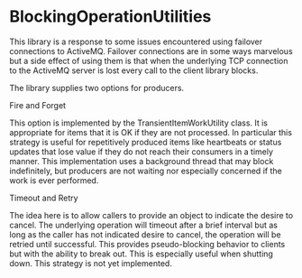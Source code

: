 # BlockingOperationUtilities

This library is a response to some issues encountered using failover connections to ActiveMQ. Failover connections
are in some ways marvelous but a side effect of using them is that when the underlying TCP connection to the ActiveMQ
server is lost every call to the client library blocks.

The library supplies two options for producers.

Fire and Forget

This option is implemented by the TransientItemWorkUtility class. It is appropriate for items that it is OK if they are not 
processed. In particular this strategy is useful for repetitively produced items like heartbeats or status updates that lose 
value if they do not reach their consumers in a timely manner. This implementation uses a background thread that may block 
indefinitely, but producers are not waiting nor especially concerned if the work is ever performed.

Timeout and Retry

The idea here is to allow callers to provide an object to indicate the desire to cancel. The underlying operation will timeout 
after a brief interval but as long as the caller has not indicated desire to cancel, the operation will be retried until 
successful. This provides pseudo-blocking behavior to clients but with the ability to break out. This is especially useful when 
shutting down. This strategy is not yet implemented.
    
 
